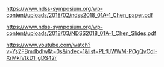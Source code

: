 https://www.ndss-symposium.org/wp-content/uploads/2018/02/ndss2018_01A-1_Chen_paper.pdf

https://www.ndss-symposium.org/wp-content/uploads/2018/03/NDSS2018_01A-1_Chen_Slides.pdf

https://www.youtube.com/watch?v=Ys2FBmdbdIw&t=0s&index=1&list=PLfUWWM-POgQvCdI-XrMkIVtkD1_gDS42r

